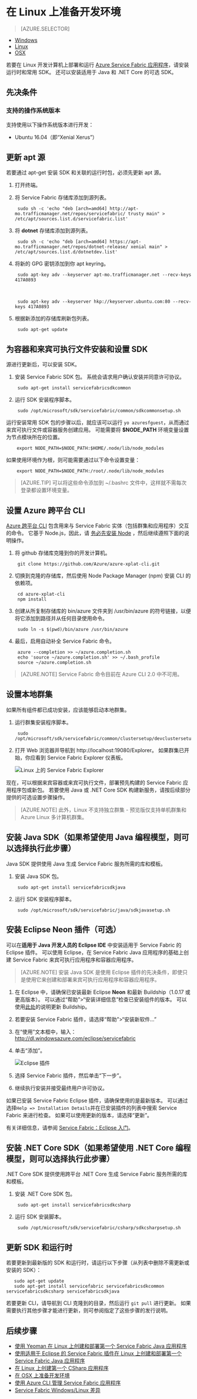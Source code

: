 <properties
    pageTitle="在 Linux 上设置开发环境 | Azure"
    description="在 Linux 上安装运行时和 SDK 并创建本地开发群集。 完成此设置后，你就可以开始生成应用程序。"
    services="service-fabric"
    documentationcenter=".net"
    author="mani-ramaswamy"
    manager="timlt"
    editor="" />
<tags
    ms.assetid="d552c8cd-67d1-45e8-91dc-871853f44fc6"
    ms.service="service-fabric"
    ms.devlang="dotNet"
    ms.topic="get-started-article"
    ms.tgt_pltfrm="NA"
    ms.workload="NA"
    ms.date="03/23/2017"
    wacn.date="05/15/2017"
    ms.author="subramar"
    ms.translationtype="Human Translation"
    ms.sourcegitcommit="457fc748a9a2d66d7a2906b988e127b09ee11e18"
    ms.openlocfilehash="a8932c6a926d119f75698cec19cf49bc91538e87"
    ms.contentlocale="zh-cn"
    ms.lasthandoff="05/05/2017" />

# <a name="prepare-your-development-environment-on-linux"></a>在 Linux 上准备开发环境
> [AZURE.SELECTOR]
- [Windows](/documentation/articles/service-fabric-get-started/)
- [Linux](/documentation/articles/service-fabric-get-started-linux/)
- [OSX](/documentation/articles/service-fabric-get-started-mac/)

 若要在 Linux 开发计算机上部署和运行 [Azure Service Fabric 应用程序](/documentation/articles/service-fabric-application-model/)，请安装运行时和常用 SDK。 还可以安装适用于 Java 和 .NET Core 的可选 SDK。

## <a name="prerequisites"></a>先决条件

### <a name="supported-operating-system-versions"></a>支持的操作系统版本
支持使用以下操作系统版本进行开发：

* Ubuntu 16.04（即“Xenial Xerus”）

## <a name="update-your-apt-sources"></a>更新 apt 源
若要通过 apt-get 安装 SDK 和关联的运行时包，必须先更新 apt 源。

1. 打开终端。
2. 将 Service Fabric 存储库添加到源列表。

        sudo sh -c 'echo "deb [arch=amd64] http://apt-mo.trafficmanager.net/repos/servicefabric/ trusty main" > /etc/apt/sources.list.d/servicefabric.list'

3. 将 **dotnet** 存储库添加到源列表。

        sudo sh -c 'echo "deb [arch=amd64] https://apt-mo.trafficmanager.net/repos/dotnet-release/ xenial main" > /etc/apt/sources.list.d/dotnetdev.list'

4. 将新的 GPG 密钥添加到你 apt keyring。

        sudo apt-key adv --keyserver apt-mo.trafficmanager.net --recv-keys 417A0893

    <br/>

        sudo apt-key adv --keyserver hkp://keyserver.ubuntu.com:80 --recv-keys 417A0893

5. 根据新添加的存储库刷新包列表。

        sudo apt-get update

## <a name="install-and-set-up-the-sdk-for-containers-and-guest-executables"></a>为容器和来宾可执行文件安装和设置 SDK
源进行更新后，可以安装 SDK。

1. 安装 Service Fabric SDK 包。 系统会请求用户确认安装并同意许可协议。

        sudo apt-get install servicefabricsdkcommon

2. 运行 SDK 安装程序脚本。

        sudo /opt/microsoft/sdk/servicefabric/common/sdkcommonsetup.sh

运行安装常用 SDK 包的步骤以后，就应该可以运行 `yo azuresfguest`，从而通过来宾可执行文件或容器服务创建应用。 可能需要将 **$NODE_PATH** 环境变量设置为节点模块所在的位置。 

        export NODE_PATH=$NODE_PATH:$HOME/.node/lib/node_modules 

如果使用环境作为根，则可能需要通过以下命令设置变量：

        export NODE_PATH=$NODE_PATH:/root/.node/lib/node_modules 

> [AZURE.TIP]
> 可以将这些命令添加到 ~/.bashrc 文件中，这样就不需每次登录都设置环境变量。
>

## <a name="set-up-the-azure-cross-platform-cli"></a>设置 Azure 跨平台 CLI
[Azure 跨平台 CLI][azure-xplat-cli-github] 包含用来与 Service Fabric 实体（包括群集和应用程序）交互的命令。 它基于 Node.js，因此，请 [务必先安装 Node][install-node] ，然后继续遵照下面的说明操作。

1. 将 github 存储库克隆到你的开发计算机。

        git clone https://github.com/Azure/azure-xplat-cli.git

2. 切换到克隆的存储库，然后使用 Node Package Manager (npm) 安装 CLI 的依赖项。

        cd azure-xplat-cli
        npm install

3. 创建从所复制存储库的 bin/azure 文件夹到 /usr/bin/azure 的符号链接，以便将它添加到路径并从任何目录使用命令。

        sudo ln -s $(pwd)/bin/azure /usr/bin/azure

4. 最后，启用自动补全 Service Fabric 命令。

        azure --completion >> ~/azure.completion.sh
        echo 'source ~/azure.completion.sh' >> ~/.bash_profile
        source ~/azure.completion.sh

> [AZURE.NOTE]
> Service Fabric 命令目前在 Azure CLI 2.0 中不可用。


## <a name="set-up-a-local-cluster"></a>设置本地群集
如果所有组件都已成功安装，应该能够启动本地群集。

1. 运行群集安装程序脚本。

        sudo /opt/microsoft/sdk/servicefabric/common/clustersetup/devclustersetup.sh

2. 打开 Web 浏览器并导航到 http://localhost:19080/Explorer。 如果群集已开始，你应看到 Service Fabric Explorer 仪表板。

    ![Linux 上的 Service Fabric Explorer][sfx-linux]  

现在，可以根据来宾容器或来宾可执行文件，部署预先构建的 Service Fabric 应用程序包或新包。 若要使用 Java 或 .NET Core SDK 构建新服务，请按后续部分提供的可选设置步骤操作。


> [AZURE.NOTE]
> 此外，Linux 不支持独立群集 - 预览版仅支持单机群集和 Azure Linux 多计算机群集。
>

## <a name="install-the-java-sdk-optional-if-you-wish-to-use-the-java-programming-models"></a>安装 Java SDK（如果希望使用 Java 编程模型，则可以选择执行此步骤）
Java SDK 提供使用 Java 生成 Service Fabric 服务所需的库和模板。

1. 安装 Java SDK 包。

        sudo apt-get install servicefabricsdkjava

2. 运行 SDK 安装程序脚本。

        sudo /opt/microsoft/sdk/servicefabric/java/sdkjavasetup.sh

## <a name="install-the-eclipse-neon-plugin-optional"></a>安装 Eclipse Neon 插件（可选）

可以在**适用于 Java 开发人员的 Eclipse IDE** 中安装适用于 Service Fabric 的 Eclipse 插件。 可以使用 Eclipse，在 Service Fabric Java 应用程序的基础上创建 Service Fabric 来宾可执行应用程序和容器应用程序。

> [AZURE.NOTE]
> 安装 Java SDK 是使用 Eclipse 插件的先决条件，即使只是使用它来创建和部署来宾可执行应用程序和容器应用程序。
>

1. 在 Eclipse 中，请确保已安装最新 Eclipse **Neon** 和最新 Buildship（1.0.17 或更高版本）。 可以通过“帮助”>“安装详细信息”检查已安装组件的版本。 可以使用[此处][buildship-update]的说明更新 Buildship。

2. 若要安装 Service Fabric 插件，请选择“帮助”>“安装新软件...”

3. 在“使用”文本框中，输入：http://dl.windowsazure.com/eclipse/servicefabric

4. 单击“添加”。

    ![Eclipse 插件][sf-eclipse-plugin]  


5. 选择 Service Fabric 插件，然后单击“下一步”。

6. 继续执行安装并接受最终用户许可协议。

如果已安装 Service Fabric Eclipse 插件，请确保使用的是最新版本。 可以通过选择``Help => Installation Details``并在已安装插件的列表中搜索 Service Fabric 来进行检查。 如果可以使用更新的版本，请选择“更新”。 

有关详细信息，请参阅 [Service Fabric：Eclipse 入门](/documentation/articles/service-fabric-get-started-eclipse/)。


## <a name="install-the-net-core-sdk-optional-if-you-wish-to-use-the-net-core-programming-models"></a>安装 .NET Core SDK（如果希望使用 .NET Core 编程模型，则可以选择执行此步骤）
.NET Core SDK 提供使用跨平台 .NET Core 生成 Service Fabric 服务所需的库和模板。

1. 安装 .NET Core SDK 包。

        sudo apt-get install servicefabricsdkcsharp

2. 运行 SDK 安装脚本。

        sudo /opt/microsoft/sdk/servicefabric/csharp/sdkcsharpsetup.sh

## <a name="updating-the-sdk-and-runtime"></a>更新 SDK 和运行时

若要更新到最新版的 SDK 和运行时，请运行以下步骤（从列表中删除不需更新或安装的 SDK）：

       sudo apt-get update
       sudo apt-get install servicefabric servicefabricsdkcommon servicefabricsdkcsharp servicefabricsdkjava

若要更新 CLI，请导航到 CLI 克隆到的目录，然后运行 `git pull` 进行更新。  如果需要执行其他步骤才能进行更新，则可参阅指定了这些步骤的发行说明。 


## <a name="next-steps"></a>后续步骤
* [使用 Yeoman 在 Linux 上创建和部署第一个 Service Fabric Java 应用程序](/documentation/articles/service-fabric-create-your-first-linux-application-with-java/)
* [使用适用于 Eclipse 的 Service Fabric 插件在 Linux 上创建和部署第一个 Service Fabric Java 应用程序](/documentation/articles/service-fabric-get-started-eclipse/)
* [在 Linux 上创建第一个 CSharp 应用程序](/documentation/articles/service-fabric-create-your-first-linux-application-with-csharp/)
* [在 OSX 上准备开发环境](/documentation/articles/service-fabric-get-started-mac/)
* [使用 Azure CLI 管理 Service Fabric 应用程序](/documentation/articles/service-fabric-azure-cli/)
* [Service Fabric Windows/Linux 差异](/documentation/articles/service-fabric-linux-windows-differences/)

<!-- Links -->

[azure-xplat-cli-github]: https://github.com/Azure/azure-xplat-cli
[install-node]: https://nodejs.org/en/download/package-manager/#installing-node-js-via-package-manager
[buildship-update]: https://projects.eclipse.org/projects/tools.buildship

<!--Images -->

[sf-eclipse-plugin]: ./media/service-fabric-get-started-linux/service-fabric-eclipse-plugin.png
[sfx-linux]: ./media/service-fabric-get-started-linux/sfx-linux.png
<!--Update_Description: update "更新 apt 源" sudo commands;add references to get started with eclipes-->